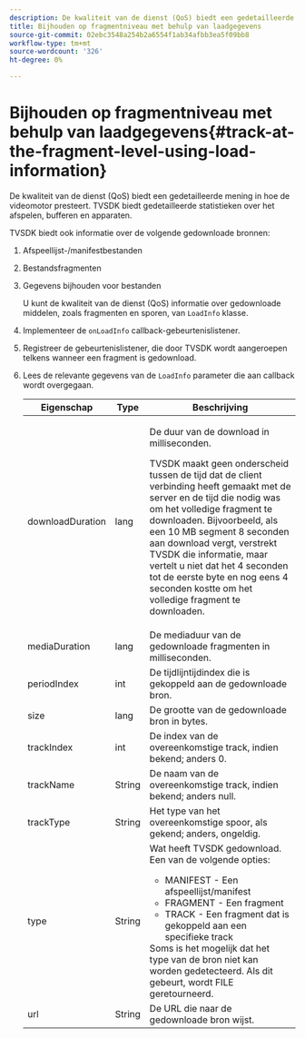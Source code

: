 ```yaml
---
description: De kwaliteit van de dienst (QoS) biedt een gedetailleerde mening in hoe de videomotor presteert. TVSDK biedt gedetailleerde statistieken over het afspelen, bufferen en apparaten.
title: Bijhouden op fragmentniveau met behulp van laadgegevens
source-git-commit: 02ebc3548a254b2a6554f1ab34afbb3ea5f09bb8
workflow-type: tm+mt
source-wordcount: '326'
ht-degree: 0%

---
```


# Bijhouden op fragmentniveau met behulp van laadgegevens{#track-at-the-fragment-level-using-load-information}

De kwaliteit van de dienst (QoS) biedt een gedetailleerde mening in hoe de videomotor presteert. TVSDK biedt gedetailleerde statistieken over het afspelen, bufferen en apparaten.

TVSDK biedt ook informatie over de volgende gedownloade bronnen:

1. Afspeellijst-/manifestbestanden
1. Bestandsfragmenten
1. Gegevens bijhouden voor bestanden

   U kunt de kwaliteit van de dienst (QoS) informatie over gedownloade middelen, zoals fragmenten en sporen, van `LoadInfo` klasse.

1. Implementeer de `onLoadInfo` callback-gebeurtenislistener.
1. Registreer de gebeurtenislistener, die door TVSDK wordt aangeroepen telkens wanneer een fragment is gedownload.
1. Lees de relevante gegevens van de `LoadInfo` parameter die aan callback wordt overgegaan.

   <table id="table_06BD536A23AB4A73B510998426BAE143"> 
    <thead> 
      <tr> 
      <th colname="col01" class="entry"> Eigenschap </th> 
      <th colname="col1" class="entry"> Type </th> 
      <th colname="col2" class="entry"> Beschrijving </th> 
      </tr> 
    </thead>
    <tbody> 
      <tr> 
      <td colname="col01"> <span class="codeph"> downloadDuration </span> </td> 
      <td colname="col1"> <span class="codeph"> lang </span> </td> 
      <td colname="col2"> <p>De duur van de download in milliseconden. </p> <p>TVSDK maakt geen onderscheid tussen de tijd dat de client verbinding heeft gemaakt met de server en de tijd die nodig was om het volledige fragment te downloaden. Bijvoorbeeld, als een 10 MB segment 8 seconden aan download vergt, verstrekt TVSDK die informatie, maar vertelt u niet dat het 4 seconden tot de eerste byte en nog eens 4 seconden kostte om het volledige fragment te downloaden. </p> </td> 
      </tr> 
      <tr> 
      <td colname="col01"> <span class="codeph"> mediaDuration </span> </td> 
      <td colname="col1"> <span class="codeph"> lang </span> </td> 
      <td colname="col2"> De mediaduur van de gedownloade fragmenten in milliseconden. </td> 
      </tr> 
      <tr> 
      <td colname="col01"> <span class="codeph"> periodIndex </span> </td> 
      <td colname="col1"> <span class="codeph"> int </span> </td> 
      <td colname="col2"> De tijdlijntijdindex die is gekoppeld aan de gedownloade bron. </td> 
      </tr> 
      <tr> 
      <td colname="col01"> <span class="codeph"> size </span> </td> 
      <td colname="col1"> <span class="codeph"> lang </span> </td> 
      <td colname="col2"> De grootte van de gedownloade bron in bytes. </td> 
      </tr> 
      <tr> 
      <td colname="col01"> <span class="codeph"> trackIndex </span> </td> 
      <td colname="col1"> <span class="codeph"> int </span> </td> 
      <td colname="col2"> De index van de overeenkomstige track, indien bekend; anders 0. </td> 
      </tr> 
      <tr> 
      <td colname="col01"> <span class="codeph"> trackName </span> </td> 
      <td colname="col1"> <span class="codeph"> String </span> </td> 
      <td colname="col2"> De naam van de overeenkomstige track, indien bekend; anders null. </td> 
      </tr> 
      <tr> 
      <td colname="col01"> <span class="codeph"> trackType </span> </td> 
      <td colname="col1"> <span class="codeph"> String </span> </td> 
      <td colname="col2"> Het type van het overeenkomstige spoor, als gekend; anders, ongeldig. </td> 
      </tr> 
      <tr> 
      <td colname="col01"> <span class="codeph"> type </span> </td> 
      <td colname="col1"> <span class="codeph"> String </span> </td> 
      <td colname="col2"> Wat heeft TVSDK gedownload. Een van de volgende opties: 
      <ul id="ul_9C3BDEBD878544DA95C7FF81114F9B5C"> 
      <li id="li_A093552B492A44FD8B30785E465F6886">MANIFEST - Een afspeellijst/manifest </li> 
      <li id="li_DEF9AC71AA564F9BB4C5D4E834432EE5">FRAGMENT - Een fragment </li> 
      <li id="li_57821F47B6F04CD38570BCE6447A01B8">TRACK - Een fragment dat is gekoppeld aan een specifieke track </li> 
      </ul> Soms is het mogelijk dat het type van de bron niet kan worden gedetecteerd. Als dit gebeurt, wordt FILE geretourneerd. </td> 
      </tr> 
      <tr> 
      <td colname="col01"> <span class="codeph"> url </span> </td> 
      <td colname="col1"> <span class="codeph"> String </span> </td> 
      <td colname="col2"> De URL die naar de gedownloade bron wijst. </td> 
      </tr> 
    </tbody> 
   </table>
